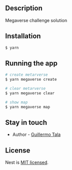 ## Description

Megaverse challenge solution

## Installation

```bash
$ yarn
```

## Running the app

```bash
# create metarverse
$ yarn megaverse create

# clear metarverse
$ yarn megaverse clear

# show map
$ yarn megaverse map
```

## Stay in touch

- Author - [Guillermo Tala](https://www.linkedin.com/in/guillermo-tala/)

## License

Nest is [MIT licensed](LICENSE).